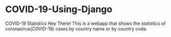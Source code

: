 # COVID-19-Using-Django
COVID-19 Statistics
Hey There! This is a webapp that shows the statistics of coronavirus(COVID-19) cases by country name or by country code.
